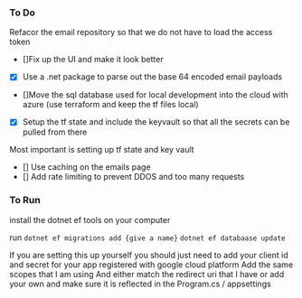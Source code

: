 ### To Do 

Refacor the email repository so that we do not have to load the access token

- []Fix up the UI and make it look better 

- [x] Use a .net package to parse out the base 64 encoded email payloads 

- []Move the sql database used for local development into the cloud with azure (use terraform and keep the tf files local)
- [x] Setup the tf state and include the keyvault so that all the secrets can be pulled from there

Most important is setting up tf state and key vault
- [] Use caching on the emails page
- [] Add rate limiting to prevent DDOS and too many requests

### To Run 

install the dotnet ef tools on your computer 

run 
```dotnet ef migrations add {give a name}```
```dotnet ef databaase update```

If you are setting this up yourself you should just need to add your client id and secret for your app registered with google cloud platform
Add the same scopes that I am using
And either match the redirect uri that I have or add your own and make sure it is reflected in the Program.cs / appsettings

